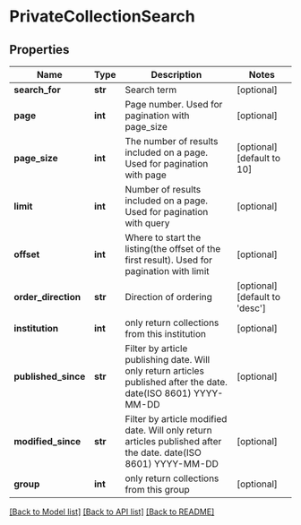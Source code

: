 # PrivateCollectionSearch

## Properties
Name | Type | Description | Notes
------------ | ------------- | ------------- | -------------
**search_for** | **str** | Search term | [optional] 
**page** | **int** | Page number. Used for pagination with page_size | [optional] 
**page_size** | **int** | The number of results included on a page. Used for pagination with page | [optional] [default to 10]
**limit** | **int** | Number of results included on a page. Used for pagination with query | [optional] 
**offset** | **int** | Where to start the listing(the offset of the first result). Used for pagination with limit | [optional] 
**order_direction** | **str** | Direction of ordering | [optional] [default to 'desc']
**institution** | **int** | only return collections from this institution | [optional] 
**published_since** | **str** | Filter by article publishing date. Will only return articles published after the date. date(ISO 8601) YYYY-MM-DD | [optional] 
**modified_since** | **str** | Filter by article modified date. Will only return articles published after the date. date(ISO 8601) YYYY-MM-DD | [optional] 
**group** | **int** | only return collections from this group | [optional] 

[[Back to Model list]](../README.md#documentation-for-models) [[Back to API list]](../README.md#documentation-for-api-endpoints) [[Back to README]](../README.md)


